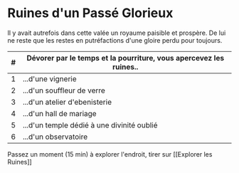 # Ruines d'un Passé Glorieux
Il y avait autrefois dans cette valée un royaume paisible et prospère. De lui ne reste que les restes en putréfactions d'une gloire perdu pour toujours.

| #   | Dévorer par le temps et la pourriture, vous apercevez les ruines.. |
| --- | ------------------------------------------------------------------ |
| 1   | ...d'une vignerie                                                  |
| 2   | ...d'un souffleur de verre                                         |
| 3   | ...d'un atelier d'ebenisterie                                      |
| 4   | ...d'un hall de mariage                                            |
| 5   | ...d'un temple dédié à une divinité oublié                         |
| 6   | ...d'un observatoire                                               |
Passez un moment (15 min) à explorer l'endroit, tirer sur [[Explorer les Ruines]]